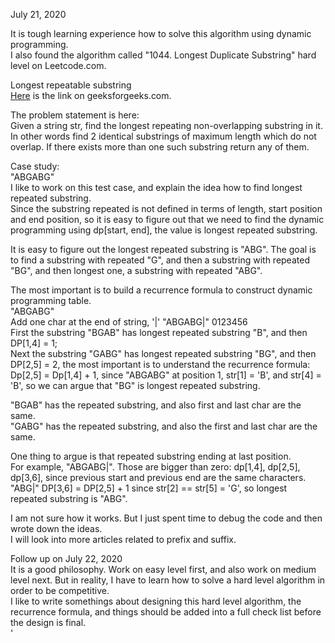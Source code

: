 July 21, 2020<br>

It is tough learning experience how to solve this algorithm using dynamic programming. <br> I also found the algorithm called "1044. Longest Duplicate Substring" hard level on Leetcode.com. <br>

Longest repeatable substring<br>
[Here](https://www.geeksforgeeks.org/longest-repeating-and-non-overlapping-substring/) is the link on geeksforgeeks.com. <br>

The problem statement is here:<br>
Given a string str, find the longest repeating non-overlapping substring in it. In other words find 2 identical substrings of maximum length which do not overlap. If there exists more than one such substring return any of them.<br>

Case study: <br>
"ABGABG"<br>
I like to work on this test case, and explain the idea how to find longest repeated substring. <br>
Since the substring repeated is not defined in terms of length, start position and end position, so it is easy to figure out that we need to find the dynamic programming using dp[start, end], the value is longest repeated substring. <br>

It is easy to figure out the longest repeated substring is "ABG". The goal is to find a substring with repeated "G", and then a substring with repeated "BG", and then longest one, a substring with repeated "ABG". <br>

The most important is to build a recurrence formula to construct dynamic programming table. <br>
"ABGABG" <br>
Add one char at the end of string, '|'
"ABGABG|"
 0123456  <br>
First the substring "BGAB" has longest repeated substring "B", and then DP[1,4] = 1; <br>
Next the substring "GABG" has longest repeated substring "BG", and then DP[2,5] = 2, the most important is to understand the recurrence formula: Dp[2,5] = Dp[1,4] + 1, since "ABGABG" at position 1, str[1] = 'B', and str[4] = 'B', so we can argue that "BG" is longest repeated substring. <br>

"BGAB" has the repeated substring, and also first and last char are the same. <br>
"GABG" has the repeated substring, and also the first and last char are the same. <br>

One thing to argue is that repeated substring ending at last position.<br>
For example, "ABGABG|". 
Those are bigger than zero: dp[1,4], dp[2,5], dp[3,6], since previous start and previous end are the same characters. 
"ABG|"
DP[3,6] = DP[2,5] + 1 since str[2] == str[5] = 'G', so longest repeated substring is "ABG".  <br>

I am not sure how it works. But I just spent time to debug the code and then wrote down the ideas. <br>
I will look into more articles related to prefix and suffix. <br>

Follow up on July 22, 2020 <br>
It is a good philosophy. Work on easy level first, and also work on medium level next. But in reality, I have to learn how to solve a hard level algorithm in order to be competitive. <br>
I like to write somethings about designing this hard level algorithm, the recurrence formula, and things should be added into a full check list before the design is final. <br>'





